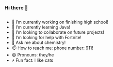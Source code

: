 ### Hi there 👋
##
- 🔭 I’m currently working on finishing high school!
- 🌱 I’m currently learning Java!
- 👯 I’m looking to collaborate on future projects!
- 🤔 I’m looking for help with Fortnite!
- 💬 Ask me about chemistry!
- 📫 How to reach me: phone number: 911!
- 😄 Pronouns: they/he
- ⚡ Fun fact: I like cats

